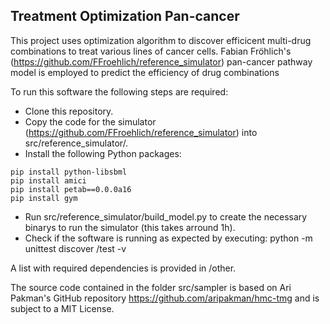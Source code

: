 ## Treatment Optimization Pan-cancer

This project uses optimization algorithm to discover efficicent multi-drug combinations to treat various lines of cancer cells.
Fabian Fröhlich's (https://github.com/FFroehlich/reference_simulator) pan-cancer pathway model is employed to predict the efficiency of drug combinations

To run this software the following steps are required:

* Clone this repository.
* Copy the code for the simulator (https://github.com/FFroehlich/reference_simulator) into src/reference_simulator/.
* Install the following Python packages: 
```
pip install python-libsbml
pip install amici
pip install petab==0.0.0a16
pip install gym
```
* Run src/reference_simulator/build_model.py to create the necessary binarys to run the simulator (this takes arround 1h).
* Check if the software is running as expected by executing: python -m unittest discover /test -v

A list with required dependencies is provided in /other. 

The source code contained in the folder src/sampler is based on Ari Pakman's GitHub repository https://github.com/aripakman/hmc-tmg and is subject to a MIT License.
